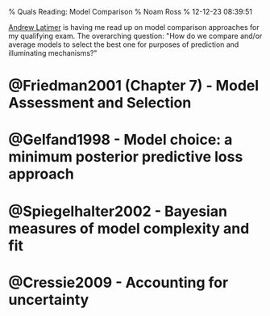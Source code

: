 % Quals Reading: Model Comparison
% Noam Ross
% 12-12-23 08:39:51

[Andrew Latimer] is having me read up on model comparison approaches for my qualifying exam.  The overarching question: "How do we compare and/or average models to select the best one for purposes of prediction and illuminating mechanisms?"

# @Friedman2001 (Chapter 7) - Model Assessment and Selection



# @Gelfand1998 - Model choice: a minimum posterior predictive loss approach



# @Spiegelhalter2002 - Bayesian measures of model complexity and fit



# @Cressie2009 - Accounting for uncertainty

  [Andrew Latimer]: http://www.plantsciences.ucdavis.edu/faculty/latimer/index.htm